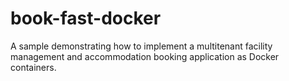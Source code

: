 # book-fast-docker
A sample demonstrating how to implement a multitenant facility management and accommodation booking application as Docker containers.
